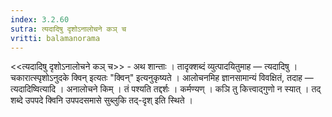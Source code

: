 ```yaml
---
index: 3.2.60
sutra: त्यदादिषु दृशोऽनालोचने कञ् च
vritti: balamanorama
---
```


<<त्यदादिषु दृशोऽनालोचने कञ् च>> - अथ शान्ताः । तादृक्शब्दं व्युत्पादयितुमाह — त्यदादिषु । चकारात्स्पृशोऽनुदके क्विन् इत्यतः "क्विन्" इत्यनुकृष्यते । आलोचनमिह ज्ञानसामान्यं विवक्षितं, तदाह — त्यदादिष्वित्यादि । अनालोचने किम्  । तं पश्यति तद्दर्शः । कर्मण्यण् । कञि तु कित्त्वाद्गुणो न स्यात् । तद् शब्दे उपपदे क्विनि उपपदसमासे सुब्लुकि तद्-दृश् इति स्थिते । 